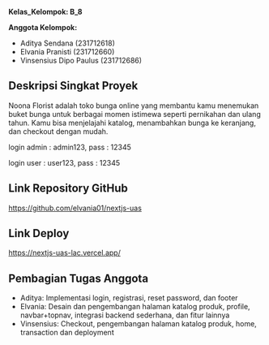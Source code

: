 **Kelas_Kelompok: B_8**

**Anggota Kelompok:**
- Aditya Sendana (231712618)
- Elvania Pranisti (231712660)
- Vinsensius Dipo Paulus (231712686)

## Deskripsi Singkat Proyek
Noona Florist adalah toko bunga online yang membantu kamu menemukan buket bunga untuk berbagai momen istimewa seperti pernikahan dan ulang tahun. Kamu bisa menjelajahi katalog, menambahkan bunga ke keranjang, dan checkout dengan mudah.

login admin : admin123, pass : 12345

login user : user123, pass : 12345

## Link Repository GitHub
https://github.com/elvania01/nextjs-uas

## Link Deploy
https://nextjs-uas-lac.vercel.app/

## Pembagian Tugas Anggota
- Aditya: Implementasi login, registrasi, reset password, dan footer
- Elvania: Desain dan pengembangan halaman katalog produk, profile, navbar+topnav, integrasi backend sederhana, dan fitur lainnya
- Vinsensius: Checkout, pengembangan halaman katalog produk, home, transaction dan deployment
